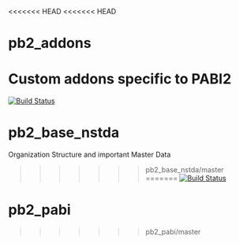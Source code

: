 <<<<<<< HEAD
<<<<<<< HEAD
# pb2_addons
Custom addons specific to PABI2
=======
[![Build Status](https://travis-ci.org/pabi2/pb2_base_nstda.svg)](https://travis-ci.org/pabi2/pb2_base_nstda)

# pb2_base_nstda

Organization Structure and important Master Data
>>>>>>> pb2_base_nstda/master
=======
[![Build Status](https://travis-ci.org/pabi2/pb2_pabi.svg)](https://travis-ci.org/pabi2/pb2_pabi)

# pb2_pabi
>>>>>>> pb2_pabi/master
